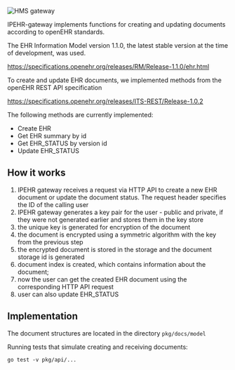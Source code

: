 ![HMS gateway](https://user-images.githubusercontent.com/8058268/170997404-c1a20845-a7c5-4663-a291-9f088c0d05ae.png)

IPEHR-gateway implements functions for creating and updating documents according to openEHR standards.

The EHR Information Model version 1.1.0, the latest stable version at the time of development, was used.

<https://specifications.openehr.org/releases/RM/Release-1.1.0/ehr.html>

To create and update EHR documents, we implemented methods from the openEHR REST API specification

<https://specifications.openehr.org/releases/ITS-REST/Release-1.0.2>

The following methods are currently implemented:

- Create EHR
- Get EHR summary by id
- Get EHR_STATUS by version id
- Update EHR_STATUS

## How it works
1. IPEHR gateway receives a request via HTTP API to create a new EHR document or update the document status. The request header specifies the ID of the calling user
2. IPEHR gateway generates a key pair for the user - public and private, if they were not generated earlier and stores them in the key store
3. the unique key is generated for encryption of the document
4. the document is encrypted using a symmetric algorithm with the key from the previous step
5. the encrypted document is stored in the storage and the document storage id is generated
6. document index is created, which contains information about the document;
7. now the user can get the created EHR document using the corresponding HTTP API request
8. user can also update EHR_STATUS

## Implementation

The document structures are located in the directory `pkg/docs/model`

Running tests that simulate creating and receiving documents:

```
go test -v pkg/api/...
```

